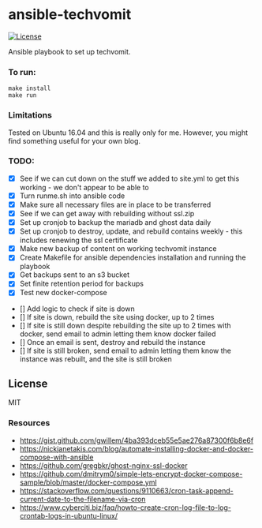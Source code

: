 # ansible-techvomit
[![License](http://img.shields.io/:license-mit-blue.svg)](https://github.com/l50/ansible-techvomit/blob/master/LICENSE)

Ansible playbook to set up techvomit.

### To run:
```
make install
make run
```

### Limitations
Tested on Ubuntu 16.04 and this is really only for me. However, you
might find something useful for your own blog.

### TODO:
- [x] See if we can cut down on the stuff we added to site.yml to get
  this working - we don't appear to be able to
- [x] Turn runme.sh into ansible code
- [x] Make sure all necessary files are in place to be transferred
- [x] See if we can get away with rebuilding without ssl.zip
- [x] Set up cronjob to backup the mariadb and ghost data daily
- [x] Set up cronjob to destroy, update, and rebuild contains weekly - this includes renewing the ssl certificate
- [x] Make new backup of content on working techvomit instance
- [x] Create Makefile for ansible dependencies installation and running
  the playbook
- [x] Get backups sent to an s3 bucket
- [x] Set finite retention period for backups
- [x] Test new docker-compose
- [] Add logic to check if site is down
- [] If site is down, rebuild the site using docker, up to 2 times
- [] If site is still down despite rebuilding the site up to 2 times
  with docker, send email to admin letting them know docker failed
- [] Once an email is sent, destroy and rebuild the instance
- [] If site is still broken, send email to admin letting them know the
  instance was rebuilt, and the site is still broken

## License
MIT

### Resources
- https://gist.github.com/gwillem/4ba393dceb55e5ae276a87300f6b8e6f
- https://nickjanetakis.com/blog/automate-installing-docker-and-docker-compose-with-ansible
- https://github.com/gregbkr/ghost-nginx-ssl-docker
- https://github.com/dmitrym0/simple-lets-encrypt-docker-compose-sample/blob/master/docker-compose.yml
- https://stackoverflow.com/questions/9110663/cron-task-append-current-date-to-the-filename-via-cron
- https://www.cyberciti.biz/faq/howto-create-cron-log-file-to-log-crontab-logs-in-ubuntu-linux/
